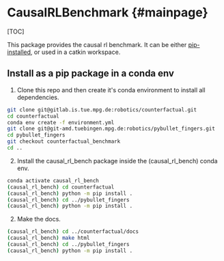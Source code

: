 # CausalRLBenchmark {#mainpage}

[TOC]

This package provides the causal rl benchmark. It can be either 
[pip-installed](#install-as-a-pip-package-in-a-conda-env),
or used in a catkin workspace.

## Install as a pip package in a conda env

1. Clone this repo and then create it's conda environment to install all dependencies.

  ```bash
  git clone git@gitlab.is.tue.mpg.de:robotics/counterfactual.git
  cd counterfactual
  conda env create -f environment.yml
  git clone git@git-amd.tuebingen.mpg.de:robotics/pybullet_fingers.git
  cd pybullet_fingers
  git checkout counterfactual_benchmark
  cd ..
  ```

2. Install the causal_rl_bench package inside the (causal_rl_bench) conda env.

  ```bash
  conda activate causal_rl_bench
  (causal_rl_bench) cd counterfactual
  (causal_rl_bench) python -m pip install .
  (causal_rl_bench) cd ../pybullet_fingers
  (causal_rl_bench) python -m pip install .
  ```

2. Make the docs.

  ```bash
  (causal_rl_bench) cd ../counterfactual/docs
  (causal_rl_bench) make html
  (causal_rl_bench) cd ../pybullet_fingers
  (causal_rl_bench) python -m pip install .
  ```

